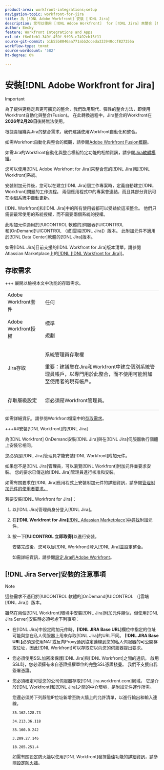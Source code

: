 ```yaml
---
product-area: workfront-integrations;setup
navigation-topic: workfront-for-jira
title: 為 [!DNL Adobe Workfront] 安裝 [!DNL Jira]
description: 您可以使用 [!DNL Adobe Workfront]  for [!DNL Jira] 來整合 [!DNL Jira] 和 [!DNL Workfront] 系統。
author: Becky
feature: Workfront Integrations and Apps
exl-id: f6e0feb1-349f-459f-9f93-c7492cb15f11
source-git-commit: b1b55b8046aa771abb2cceda333940ccf827356a
workflow-type: tm+mt
source-wordcount: '582'
ht-degree: 0%

---
```


# 安裝[!DNL Adobe Workfront for Jira]

>[!IMPORTANT]
>
>為了提供更穩定且更可擴充的整合，我們改用現代、彈性的整合方法，即使用Workfront自動化與整合(Fusion)。 在此轉換過程中，Jira整合的Workfront在&#x200B;**2026年2月28日**&#x200B;後將無法使用。
>
>根據貴組織與Jira的整合需求，我們建議使用Workfront自動化和整合。
>
>如需Workfront自動化與整合的概觀，請參閱[Adobe Workfront Fusion概觀](https://experienceleague.adobe.com/en/docs/workfront-fusion/using/get-started-with-fusion/understand-workfront-fusion/workfront-fusion-overview)。
>
>如需Jira的Workfront自動化與整合模組特定功能的相關資訊，請參閱[Jira軟體模組](https://experienceleague.adobe.com/en/docs/workfront-fusion/using/references/apps-and-their-modules/third-party-app-connectors/jira-software-modules)。

<!--

>[!IMPORTANT]
>
>To deliver more stable and scalable integrations, we're shifting to a modern, flexible integration approach using Workfront Automation and Integration (Fusion). As part of this transition process, the Workfront for Jira integration will not be available after **February 28, 2026**. 
>
>We recommend using Workfront Automation and Integration for your organization's integration needs with Jira. 
>
>Eight ready-to-use Workfront Automation and Integration templates for Jira will be available by August to help replicate common workflows and accelerate implementation. Templates are fully customizable to meet specific business needs and can be extended as requirements evolve. 
> 
>For an overview of Workfront Automation and Integration, see [Adobe Workfront Fusion overview](https://experienceleague.adobe.com/en/docs/workfront-fusion/using/get-started-with-fusion/understand-workfront-fusion/workfront-fusion-overview). 
>
>For information about the specific capabilities of the Workfront Automation and Integration modules for Jira, see [Jira Software modules](https://experienceleague.adobe.com/en/docs/workfront-fusion/using/references/apps-and-their-modules/third-party-app-connectors/jira-software-modules). 

-->

您可以使用[!DNL Adobe Workfront for Jira]來整合您的[!DNL Jira]和[!DNL Workfront]系統。

安裝附加元件後，您可以在建立[!DNL Jira]個工作專案時，定義自動建立[!DNL Workfront]問題的工作流程。 兩個應用程式中的專案會連結，而且其部分資訊可在兩個系統中自動更新。

[!DNL Workfront]和[!DNL Jira]中的所有使用者都可以受益於這項整合。 他們只需要最常使用的系統授權，而不需要兩個系統的授權。

此附加元件適用於[!UICONTROL 軟體的]伺服器[!UICONTROL 和]OnDemand[!UICONTROL  （或]雲端[!DNL Jira]）版本。 此附加元件不適用於[!DNL Data Center]軟體的[!DNL Jira]版本。

如需[!DNL Jira]目前支援的[!DNL Workfront for Jira]版本清單，請參閱Atlassian Marketplace上的[[!DNL [!DNL Workfront for Jira]]](https://marketplace.atlassian.com/apps/1218653/workfront-for-jira?hosting=cloud&tab=overview)。

## 存取需求

+++ 展開以檢視本文中功能的存取需求。

<table style="table-layout:auto"> 
 <col> 
 <col> 
 <tbody> 
  <tr> 
   <td role="rowheader">Adobe Workfront套件</td> 
   <td><p>任何</p>
   </td> 
  </tr> 
  <tr> 
   <td role="rowheader">Adobe Workfront授權</td> 
   <td><p>標準 </p>
       <p>規劃 </p>
   </td>
  </tr> 
  <tr> 
   <td role="rowheader">Jira存取</td> 
   <td> <p>系統管理員存取權</p> <p>重要：建議您在Jira和Workfront中建立個別系統管理員帳戶，以專門用於此整合，而不使用可能附加至使用者的現有帳戶。</p> </td> 
  </tr> 
  <tr> 
   <td role="rowheader">存取層級設定</td> 
   <td> <p>您必須是Workfront管理員。</p> </td> 
  </tr> 
 </tbody> 
</table>

如需詳細資訊，請參閱Workfront檔案中的[存取需求](/help/quicksilver/administration-and-setup/add-users/access-levels-and-object-permissions/access-level-requirements-in-documentation.md)。

+++##安裝[!DNL Workfront]的[!DNL Jira]

為[!DNL Workfront] OnDemand安裝[!DNL Jira]與在[!DNL Jira]伺服器執行個體上安裝它相同。

您必須是[!DNL Jira]管理員才能安裝[!DNL Workfront]附加元件。

如果您不是[!DNL Jira]管理員，可以瀏覽[!DNL Workfront]附加元件並要求安裝。 您的要求已傳送給[!DNL Jira]管理員進行核准和安裝。

如需有關要求在[!DNL Jira]應用程式上安裝附加元件的詳細資訊，請參閱[管理附加元件的使用者要求。](https://confluence.atlassian.com/upm/managing-user-requests-for-add-ons-781394968.html)

若要安裝[!DNL Workfront for Jira]：

1. 以[!DNL Jira]管理員身分登入[!DNL Jira]。
1. 在&#x200B;**[!DNL Workfront for Jira]**[[!DNL Atlassian Marketplace]&#x200B;中尋找](https://marketplace.atlassian.com/apps/1218653/workfront-for-jira?hosting=cloud&tab=overview)附加元件。

1. 按一下&#x200B;**[!UICONTROL 立即取得]**&#x200B;以進行安裝。

   安裝完成後，您可以從[!DNL Workfront]登入[!DNL Jira]並設定整合。

   如需詳細資訊，請參閱[設定Jira的Adobe Workfront](../../workfront-integrations-and-apps/use-workfront-with-jira/configure-workfront-for-jira.md)。

## [!DNL Jira Server]安裝的注意事項

>[!NOTE]
>
>這些需求不適用於[!UICONTROL 軟體的]OnDemand[!UICONTROL  （]雲端[!DNL Jira]）版本。

雖然在兩個[!DNL Workfront]環境中安裝[!DNL Jira]附加元件類似，但使用[!DNL Jira Server]安裝時必須考慮下列事項：

* 在[!DNL Jira]中設定附加元件時，**[!DNL JIRA Base URL]**&#x200B;欄位中指定的位址可能與您在私人伺服器上用來存取[!DNL Jira]的URL不同。 **[!DNL JIRA Base URL]**&#x200B;必須是使用NAT或反向Proxy通訊協定連線到您的私人伺服器的可公開存取位址，因此[!DNL Workfront]可以存取它以向您的伺服器提出要求。

* 您必須使用SSL加密來保護[!DNL Jira]與[!DNL Workfront]之間的通訊。 啟用SSL時，您必須擁有來自憑證授權單位的完整SSL憑證棧疊。 我們不支援自我簽署憑證。
* 您必須確定可從您的公司伺服器存取[!DNL jira.workfront.com]網域。 它是介於[!DNL Workfront]和[!DNL Jira]之間的中介環境，是附加元件運作所需。

  您還必須將下列靜態IP位址新增至防火牆上的允許清單，以進行輸出和輸入連線。

  `35.162.128.73`

  `34.213.36.118`

  `35.160.0.242`

  `3.209.27.146`

  `18.205.251.4`

  如需有關設定防火牆以使用[!DNL Workfront]發揮最佳功能的詳細資訊，請參閱[設定防火牆](../../administration-and-setup/get-started-wf-administration/configure-your-firewall.md)。
